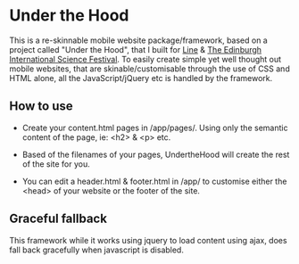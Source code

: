 Under the Hood
================

This is a re-skinnable mobile website package/framework, based on a project called "Under the Hood", that I built for [Line](http://lline.uk.com) &amp; [The Edinburgh International Science Festival](http://www.sciencefestival.co.uk/). To easily create simple yet well thought out mobile websites, that are skinable/customisable through the use of CSS and HTML alone, all the JavaScript/jQuery etc is handled by the framework.


How to use
------------

- Create your content.html pages in /app/pages/. Using only the semantic content of the page, ie: &lt;h2&gt; &amp; &lt;p&gt; etc.

- Based of the filenames of your pages, UndertheHood will create the rest of the site for you.

- You can edit a header.html &amp; footer.html in /app/ to customise either the &lt;head&gt; of your website or the footer of the site.


Graceful fallback
-----------------

This framework while it works using jquery to load content using ajax, does fall back gracefully when javascript is disabled.
